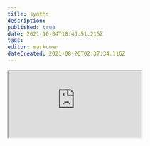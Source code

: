 ```yaml
---
title: synths
description: 
published: true
date: 2021-10-04T18:40:51.215Z
tags: 
editor: markdown
dateCreated: 2021-08-26T02:37:34.116Z
---
```


<iframe src="https://p3r7.github.io/norns-gallery-render/?category=synths"id="gallery-iframe"></iframe>
